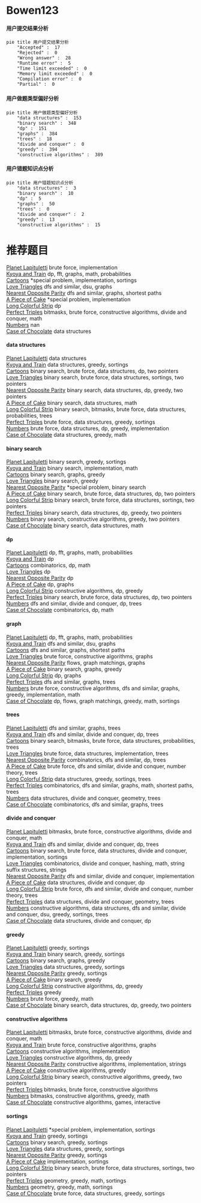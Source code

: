 # Bowen123
<!-- tabs:start -->
#### **用户提交结果分析**

```mermaid
pie title 用户提交结果分析
    "Accepted" :  17
    "Rejected" :  0
    "Wrong answer" :  28
    "Runtime error" :  5
    "Time limit exceeded" :  0
    "Memory limit exceeded" :  0
    "Compilation error" :  0
    "Partial" :  0
```
#### **用户做题类型偏好分析**

```mermaid
pie title 用户做题类型偏好分析
    "data structures" :  153
    "binary search" :  348
    "dp" :  151
    "graphs" :  384
    "trees" :  18
    "divide and conquer" :  0
    "greedy" :  394
    "constructive algorithms" :  389
```
#### **用户错题知识点分析**

```mermaid
pie title 用户错题知识点分析
    "data structures" :  3
    "binary search" :  10
    "dp" :  5
    "graphs" :  50
    "trees" :  0
    "divide and conquer" :  2
    "greedy" :  13
    "constructive algorithms" :  15
```
<!-- tabs:end -->
# 推荐题目
[Planet Lapituletti](http://codeforces.com/problemset/problem/1493/B)		brute force,
                        implementation		  
[Kyoya and Train](http://codeforces.com/problemset/problem/553/E)		dp,
                        fft,
                        graphs,
                        math,
                        probabilities		  
[Cartoons](http://codeforces.com/problemset/problem/1297/B)		*special problem,
                        implementation,
                        sortings		  
[Love Triangles](http://codeforces.com/problemset/problem/553/C)		dfs and similar,
                        dsu,
                        graphs		  
[Nearest Opposite Parity](http://codeforces.com/problemset/problem/1272/E)		dfs and similar,
                        graphs,
                        shortest paths		  
[A Piece of Cake](http://codeforces.com/problemset/problem/171/C)		*special problem,
                        implementation		  
[Long Colorful Strip](http://codeforces.com/problemset/problem/1178/F2)		dp		  
[Perfect Triples](https://codeforces.com/contest/1339/problem/E)		bitmasks,
                        brute force,
                        constructive algorithms,
                        divide and conquer,
                        math		  
[Numbers](http://codeforces.com/problemset/problem/241/D)		nan		  
[Case of Chocolate](http://codeforces.com/problemset/problem/555/C)		data structures		  
<!-- tabs:start -->
#### **data structures**
[Planet Lapituletti](http://codeforces.com/problemset/problem/555/C)		data structures		  
[Kyoya and Train](http://codeforces.com/problemset/problem/555/B)		data structures,
                        greedy,
                        sortings		  
[Cartoons](http://codeforces.com/problemset/problem/466/C)		binary search,
                        brute force,
                        data structures,
                        dp,
                        two pointers		  
[Love Triangles](http://codeforces.com/problemset/problem/1379/D)		binary search,
                        brute force,
                        data structures,
                        sortings,
                        two pointers		  
[Nearest Opposite Parity](http://codeforces.com/problemset/problem/1492/C)		binary search,
                        data structures,
                        dp,
                        greedy,
                        two pointers		  
[A Piece of Cake](http://codeforces.com/problemset/problem/1490/G)		binary search,
                        data structures,
                        math		  
[Long Colorful Strip](http://codeforces.com/problemset/problem/1479/D)		binary search,
                        bitmasks,
                        brute force,
                        data structures,
                        probabilities,
                        trees		  
[Perfect Triples](http://codeforces.com/problemset/problem/1497/A)		brute force,
                        data structures,
                        greedy,
                        sortings		  
[Numbers](http://codeforces.com/problemset/problem/1491/C)		brute force,
                        data structures,
                        dp,
                        greedy,
                        implementation		  
[Case of Chocolate](http://codeforces.com/problemset/problem/1492/B)		data structures,
                        greedy,
                        math		  
#### **binary search**
[Planet Lapituletti](https://codeforces.com/contest/480/problem/A)		binary search,
                        greedy,
                        sortings		  
[Kyoya and Train](http://codeforces.com/problemset/problem/555/D)		binary search,
                        implementation,
                        math		  
[Cartoons](http://codeforces.com/problemset/problem/553/D)		binary search,
                        graphs,
                        greedy		  
[Love Triangles](http://codeforces.com/problemset/problem/505/E)		binary search,
                        greedy		  
[Nearest Opposite Parity](http://codeforces.com/problemset/problem/1170/E)		*special problem,
                        binary search		  
[A Piece of Cake](http://codeforces.com/problemset/problem/466/C)		binary search,
                        brute force,
                        data structures,
                        dp,
                        two pointers		  
[Long Colorful Strip](http://codeforces.com/problemset/problem/1379/D)		binary search,
                        brute force,
                        data structures,
                        sortings,
                        two pointers		  
[Perfect Triples](http://codeforces.com/problemset/problem/1492/C)		binary search,
                        data structures,
                        dp,
                        greedy,
                        two pointers		  
[Numbers](http://codeforces.com/problemset/problem/1463/D)		binary search,
                        constructive algorithms,
                        greedy,
                        two pointers		  
[Case of Chocolate](http://codeforces.com/problemset/problem/1490/G)		binary search,
                        data structures,
                        math		  
#### **dp**
[Planet Lapituletti](http://codeforces.com/problemset/problem/553/E)		dp,
                        fft,
                        graphs,
                        math,
                        probabilities		  
[Kyoya and Train](http://codeforces.com/problemset/problem/1178/F2)		dp		  
[Cartoons](http://codeforces.com/problemset/problem/1027/E)		combinatorics,
                        dp,
                        math		  
[Love Triangles](http://codeforces.com/problemset/problem/474/D)		dp		  
[Nearest Opposite Parity](http://codeforces.com/problemset/problem/106/C)		dp		  
[A Piece of Cake](https://codeforces.com/contest/480/problem/B)		dp,
                        graphs		  
[Long Colorful Strip](http://codeforces.com/problemset/problem/1108/D)		constructive algorithms,
                        dp,
                        greedy		  
[Perfect Triples](http://codeforces.com/problemset/problem/466/C)		binary search,
                        brute force,
                        data structures,
                        dp,
                        two pointers		  
[Numbers](http://codeforces.com/problemset/problem/337/D)		dfs and similar,
                        divide and conquer,
                        dp,
                        trees		  
[Case of Chocolate](http://codeforces.com/problemset/problem/1503/E)		combinatorics,
                        dp,
                        math		  
#### **graph**
[Planet Lapituletti](http://codeforces.com/problemset/problem/553/E)		dp,
                        fft,
                        graphs,
                        math,
                        probabilities		  
[Kyoya and Train](http://codeforces.com/problemset/problem/553/C)		dfs and similar,
                        dsu,
                        graphs		  
[Cartoons](http://codeforces.com/problemset/problem/1272/E)		dfs and similar,
                        graphs,
                        shortest paths		  
[Love Triangles](http://codeforces.com/problemset/problem/402/C)		brute force,
                        constructive algorithms,
                        graphs		  
[Nearest Opposite Parity](http://codeforces.com/problemset/problem/1070/I)		flows,
                        graph matchings,
                        graphs		  
[A Piece of Cake](http://codeforces.com/problemset/problem/553/D)		binary search,
                        graphs,
                        greedy		  
[Long Colorful Strip](https://codeforces.com/contest/480/problem/B)		dp,
                        graphs		  
[Perfect Triples](http://codeforces.com/problemset/problem/555/E)		dfs and similar,
                        graphs,
                        trees		  
[Numbers](http://codeforces.com/problemset/problem/1487/C)		brute force,
                        constructive algorithms,
                        dfs and similar,
                        graphs,
                        greedy,
                        implementation,
                        math		  
[Case of Chocolate](http://codeforces.com/problemset/problem/1437/C)		dp,
                        flows,
                        graph matchings,
                        greedy,
                        math,
                        sortings		  
#### **trees**
[Planet Lapituletti](http://codeforces.com/problemset/problem/555/E)		dfs and similar,
                        graphs,
                        trees		  
[Kyoya and Train](http://codeforces.com/problemset/problem/337/D)		dfs and similar,
                        divide and conquer,
                        dp,
                        trees		  
[Cartoons](http://codeforces.com/problemset/problem/1479/D)		binary search,
                        bitmasks,
                        brute force,
                        data structures,
                        probabilities,
                        trees		  
[Love Triangles](http://codeforces.com/problemset/problem/1511/C)		brute force,
                        data structures,
                        implementation,
                        trees		  
[Nearest Opposite Parity](http://codeforces.com/problemset/problem/1499/F)		combinatorics,
                        dfs and similar,
                        dp,
                        trees		  
[A Piece of Cake](http://codeforces.com/problemset/problem/1491/E)		brute force,
                        dfs and similar,
                        divide and conquer,
                        number theory,
                        trees		  
[Long Colorful Strip](http://codeforces.com/problemset/problem/1466/D)		data structures,
                        greedy,
                        sortings,
                        trees		  
[Perfect Triples](http://codeforces.com/problemset/problem/1495/D)		combinatorics,
                        dfs and similar,
                        graphs,
                        math,
                        shortest paths,
                        trees		  
[Numbers](http://codeforces.com/problemset/problem/1303/G)		data structures,
                        divide and conquer,
                        geometry,
                        trees		  
[Case of Chocolate](http://codeforces.com/problemset/problem/1454/E)		combinatorics,
                        dfs and similar,
                        graphs,
                        trees		  
#### **divide and conquer**
[Planet Lapituletti](https://codeforces.com/contest/1339/problem/E)		bitmasks,
                        brute force,
                        constructive algorithms,
                        divide and conquer,
                        math		  
[Kyoya and Train](http://codeforces.com/problemset/problem/337/D)		dfs and similar,
                        divide and conquer,
                        dp,
                        trees		  
[Cartoons](http://codeforces.com/problemset/problem/1461/D)		binary search,
                        brute force,
                        data structures,
                        divide and conquer,
                        implementation,
                        sortings		  
[Love Triangles](http://codeforces.com/problemset/problem/1466/G)		combinatorics,
                        divide and conquer,
                        hashing,
                        math,
                        string suffix structures,
                        strings		  
[Nearest Opposite Parity](http://codeforces.com/problemset/problem/1490/D)		dfs and similar,
                        divide and conquer,
                        implementation		  
[A Piece of Cake](https://codeforces.com/contest/1483/problem/C)		data structures,
                        divide and conquer,
                        dp		  
[Long Colorful Strip](http://codeforces.com/problemset/problem/1491/E)		brute force,
                        dfs and similar,
                        divide and conquer,
                        number theory,
                        trees		  
[Perfect Triples](http://codeforces.com/problemset/problem/1303/G)		data structures,
                        divide and conquer,
                        geometry,
                        trees		  
[Numbers](http://codeforces.com/problemset/problem/1494/D)		constructive algorithms,
                        data structures,
                        dfs and similar,
                        divide and conquer,
                        dsu,
                        greedy,
                        sortings,
                        trees		  
[Case of Chocolate](http://codeforces.com/problemset/problem/1482/E)		data structures,
                        divide and conquer,
                        dp		  
#### **greedy**
[Planet Lapituletti](http://codeforces.com/problemset/problem/1038/C)		greedy,
                        sortings		  
[Kyoya and Train](https://codeforces.com/contest/480/problem/A)		binary search,
                        greedy,
                        sortings		  
[Cartoons](http://codeforces.com/problemset/problem/553/D)		binary search,
                        graphs,
                        greedy		  
[Love Triangles](http://codeforces.com/problemset/problem/555/B)		data structures,
                        greedy,
                        sortings		  
[Nearest Opposite Parity](http://codeforces.com/problemset/problem/1183/D)		greedy,
                        sortings		  
[A Piece of Cake](http://codeforces.com/problemset/problem/505/E)		binary search,
                        greedy		  
[Long Colorful Strip](http://codeforces.com/problemset/problem/1108/D)		constructive algorithms,
                        dp,
                        greedy		  
[Perfect Triples](http://codeforces.com/problemset/problem/1070/D)		greedy		  
[Numbers](http://codeforces.com/problemset/problem/1512/E)		brute force,
                        greedy,
                        math		  
[Case of Chocolate](http://codeforces.com/problemset/problem/1492/C)		binary search,
                        data structures,
                        dp,
                        greedy,
                        two pointers		  
#### **constructive algorithms**
[Planet Lapituletti](https://codeforces.com/contest/1339/problem/E)		bitmasks,
                        brute force,
                        constructive algorithms,
                        divide and conquer,
                        math		  
[Kyoya and Train](http://codeforces.com/problemset/problem/402/C)		brute force,
                        constructive algorithms,
                        graphs		  
[Cartoons](http://codeforces.com/problemset/problem/1119/G)		constructive algorithms,
                        implementation		  
[Love Triangles](http://codeforces.com/problemset/problem/1108/D)		constructive algorithms,
                        dp,
                        greedy		  
[Nearest Opposite Parity](http://codeforces.com/problemset/problem/1512/C)		constructive algorithms,
                        implementation,
                        strings		  
[A Piece of Cake](http://codeforces.com/problemset/problem/1493/A)		constructive algorithms,
                        greedy		  
[Long Colorful Strip](http://codeforces.com/problemset/problem/1463/D)		binary search,
                        constructive algorithms,
                        greedy,
                        two pointers		  
[Perfect Triples](https://codeforces.com/contest/1456/problem/B)		bitmasks,
                        brute force,
                        constructive algorithms		  
[Numbers](http://codeforces.com/problemset/problem/1492/D)		bitmasks,
                        constructive algorithms,
                        greedy,
                        math		  
[Case of Chocolate](https://codeforces.com/contest/1504/problem/D)		constructive algorithms,
                        games,
                        interactive		  
#### **sortings**
[Planet Lapituletti](http://codeforces.com/problemset/problem/1297/B)		*special problem,
                        implementation,
                        sortings		  
[Kyoya and Train](http://codeforces.com/problemset/problem/1038/C)		greedy,
                        sortings		  
[Cartoons](https://codeforces.com/contest/480/problem/A)		binary search,
                        greedy,
                        sortings		  
[Love Triangles](http://codeforces.com/problemset/problem/555/B)		data structures,
                        greedy,
                        sortings		  
[Nearest Opposite Parity](http://codeforces.com/problemset/problem/1183/D)		greedy,
                        sortings		  
[A Piece of Cake](http://codeforces.com/problemset/problem/1121/A)		implementation,
                        sortings		  
[Long Colorful Strip](http://codeforces.com/problemset/problem/1379/D)		binary search,
                        brute force,
                        data structures,
                        sortings,
                        two pointers		  
[Perfect Triples](https://codeforces.com/contest/1496/problem/C)		geometry,
                        greedy,
                        math,
                        sortings		  
[Numbers](http://codeforces.com/problemset/problem/1495/A)		geometry,
                        greedy,
                        math,
                        sortings		  
[Case of Chocolate](http://codeforces.com/problemset/problem/1497/A)		brute force,
                        data structures,
                        greedy,
                        sortings		  
<!-- tabs:end -->
